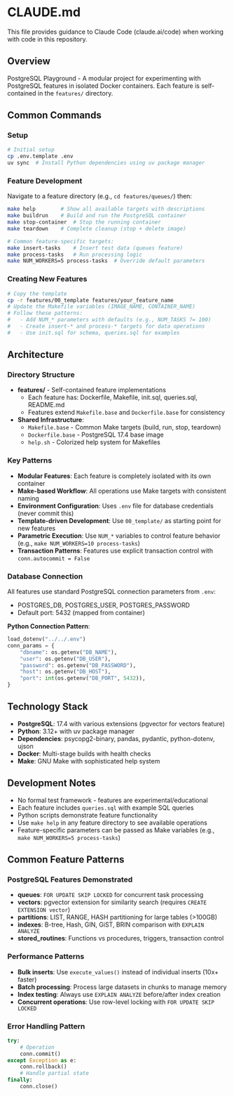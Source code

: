 # CLAUDE.md

This file provides guidance to Claude Code (claude.ai/code) when working with code in this repository.

## Overview

PostgreSQL Playground - A modular project for experimenting with PostgreSQL features in isolated Docker containers. Each feature is self-contained in the `features/` directory.

## Common Commands

### Setup
```bash
# Initial setup
cp .env.template .env
uv sync  # Install Python dependencies using uv package manager
```

### Feature Development
Navigate to a feature directory (e.g., `cd features/queues/`) then:
```bash
make help        # Show all available targets with descriptions
make buildrun    # Build and run the PostgreSQL container
make stop-container  # Stop the running container
make teardown    # Complete cleanup (stop + delete image)

# Common feature-specific targets:
make insert-tasks    # Insert test data (queues feature)
make process-tasks   # Run processing logic
make NUM_WORKERS=5 process-tasks  # Override default parameters
```

### Creating New Features
```bash
# Copy the template
cp -r features/00_template features/your_feature_name
# Update the Makefile variables (IMAGE_NAME, CONTAINER_NAME)
# Follow these patterns:
#   - Add NUM_* parameters with defaults (e.g., NUM_TASKS ?= 100)
#   - Create insert-* and process-* targets for data operations
#   - Use init.sql for schema, queries.sql for examples
```

## Architecture

### Directory Structure
- **features/** - Self-contained feature implementations
  - Each feature has: Dockerfile, Makefile, init.sql, queries.sql, README.md
  - Features extend `Makefile.base` and `Dockerfile.base` for consistency
- **Shared Infrastructure**:
  - `Makefile.base` - Common Make targets (build, run, stop, teardown)
  - `Dockerfile.base` - PostgreSQL 17.4 base image
  - `help.sh` - Colorized help system for Makefiles

### Key Patterns
- **Modular Features**: Each feature is completely isolated with its own container
- **Make-based Workflow**: All operations use Make targets with consistent naming
- **Environment Configuration**: Uses `.env` file for database credentials (never commit this)
- **Template-driven Development**: Use `00_template/` as starting point for new features
- **Parametric Execution**: Use `NUM_*` variables to control feature behavior (e.g., `make NUM_WORKERS=10 process-tasks`)
- **Transaction Patterns**: Features use explicit transaction control with `conn.autocommit = False`

### Database Connection
All features use standard PostgreSQL connection parameters from `.env`:
- POSTGRES_DB, POSTGRES_USER, POSTGRES_PASSWORD
- Default port: 5432 (mapped from container)

**Python Connection Pattern**:
```python
load_dotenv("../../.env")
conn_params = {
    "dbname": os.getenv("DB_NAME"),
    "user": os.getenv("DB_USER"),
    "password": os.getenv("DB_PASSWORD"),
    "host": os.getenv("DB_HOST"),
    "port": int(os.getenv("DB_PORT", 5432)),
}
```

## Technology Stack
- **PostgreSQL**: 17.4 with various extensions (pgvector for vectors feature)
- **Python**: 3.12+ with uv package manager
- **Dependencies**: psycopg2-binary, pandas, pydantic, python-dotenv, ujson
- **Docker**: Multi-stage builds with health checks
- **Make**: GNU Make with sophisticated help system

## Development Notes
- No formal test framework - features are experimental/educational
- Each feature includes `queries.sql` with example SQL queries
- Python scripts demonstrate feature functionality
- Use `make help` in any feature directory to see available operations
- Feature-specific parameters can be passed as Make variables (e.g., `make NUM_WORKERS=5 process-tasks`)

## Common Feature Patterns

### PostgreSQL Features Demonstrated
- **queues**: `FOR UPDATE SKIP LOCKED` for concurrent task processing
- **vectors**: pgvector extension for similarity search (requires `CREATE EXTENSION vector`)
- **partitions**: LIST, RANGE, HASH partitioning for large tables (>100GB)
- **indexes**: B-tree, Hash, GIN, GiST, BRIN comparison with `EXPLAIN ANALYZE`
- **stored_routines**: Functions vs procedures, triggers, transaction control

### Performance Patterns
- **Bulk inserts**: Use `execute_values()` instead of individual inserts (10x+ faster)
- **Batch processing**: Process large datasets in chunks to manage memory
- **Index testing**: Always use `EXPLAIN ANALYZE` before/after index creation
- **Concurrent operations**: Use row-level locking with `FOR UPDATE SKIP LOCKED`

### Error Handling Pattern
```python
try:
    # Operation
    conn.commit()
except Exception as e:
    conn.rollback()
    # Handle partial state
finally:
    conn.close()
```